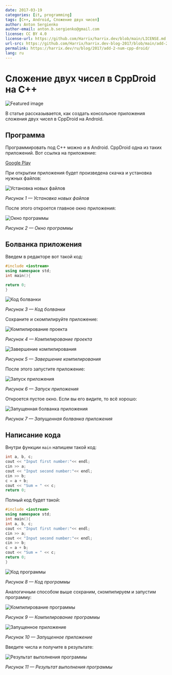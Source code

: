 ```yaml
---
date: 2017-03-19
categories: [it, programming]
tags: [C++, Android, Сложение двух чисел]
author: Anton Sergienko
author-email: anton.b.sergienko@gmail.com
license: CC BY 4.0
license-url: https://github.com/Harrix/harrix.dev/blob/main/LICENSE.md
url-src: https://github.com/Harrix/harrix.dev-blog-2017/blob/main/add-2-num-cpp-droid/add-2-num-cpp-droid.md
permalink: https://harrix.dev/ru/blog/2017/add-2-num-cpp-droid/
lang: ru
---
```


# Сложение двух чисел в CppDroid на C++

![Featured image](featured-image.svg)

В статье рассказывается, как создать консольное приложения сложения двух чисел в CppDroid на Android.

## Программа

Программировать под C++ можно и в Android. CppDroid одна из таких приложений. Вот ссылка на приложение:

[Google Play](https://play.google.com/store/apps/details?id=name.antonsmirnov.android.cppdroid&hl=ru)

При открытии приложения будет произведена скачка и установка нужных файлов:

![Установка новых файлов](img/install.png)

_Рисунок 1 — Установка новых файлов_

После этого откроется главное окно приложения:

![Окно программы](img/cpp-droid.png)

_Рисунок 2 — Окно программы_

## Болванка приложения

Введем в редакторе вот такой код:

```cpp
#include <iostream>
using namespace std;
int main(){

return 0;
}
```

![Код болванки](img/code_01.png)

_Рисунок 3 — Код болванки_

Сохраните и скомпилируйте приложение:

![Компилирование проекта](img/run_01.jpg)

_Рисунок 4 — Компилирование проекта_

![Завершение компилирования](img/run_02.png)

_Рисунок 5 — Завершение компилирования_

После этого запустите приложение:

![Запуск приложения](img/run_03.jpg)

_Рисунок 6 — Запуск приложения_

Откроется пустое окно. Если вы его видите, то всё хорошо:

![Запущенная болванка приложения](img/result_01.png)

_Рисунок 7 — Запущенная болванка приложения_

## Написание кода

Внутри функции `main` напишем такой код:

```cpp
int a, b, c;
cout << "Input first number:"<< endl;
cin >> a;
cout << "Input second number:"<< endl;
cin >> b;
c = a + b;
cout << "Sum = " << c;
return 0;
```

Полный код будет такой:

```cpp
#include <iostream>
using namespace std;
int main(){
int a, b, c;
cout << "Input first number:"<< endl;
cin >> a;
cout << "Input second number:"<< endl;
cin >> b;
c = a + b;
cout << "Sum = " << c;
return 0;
}
```

![Код программы](img/code_02.png)

_Рисунок 8 — Код программы_

Аналогичным способом выше сохраним, скомпилируем и запустим программу:

![Компилирование программы](img/run_04.png)

_Рисунок 9 — Компилирование программы_

![Запущенное приложение](img/result_02.png)

_Рисунок 10 — Запущенное приложение_

Введите числа и получите в результате:

![Результат выполнения программы](img/result_03.png)

_Рисунок 11 — Результат выполнения программы_

